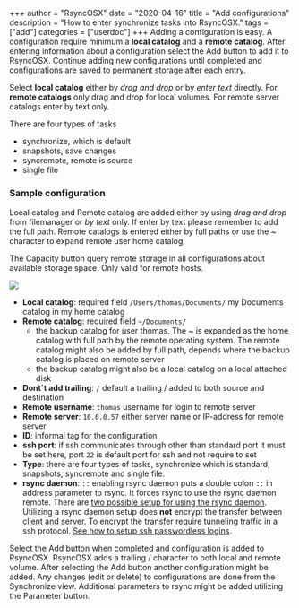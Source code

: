 +++
author = "RsyncOSX"
date = "2020-04-16"
title =  "Add configurations"
description = "How to enter synchronize tasks into RsyncOSX."
tags = ["add"]
categories = ["userdoc"]
+++
Adding a configuration is easy. A configuration require minimum a **local catalog** and a **remote catalog**. After entering information about a configuration select the Add button to add it to RsyncOSX. Continue adding new configurations until completed and configurations are saved to permanent storage after each entry.

Select **local catalog** either by *drag and drop* or by *enter text* directly. For **remote catalogs** only drag and drop for local volumes. For remote server catalogs enter by text only.

There are four types of tasks
- synchronize, which is default
- snapshots, save changes
- syncremote, remote is source
- single file

### Sample configuration

Local catalog and Remote catalog are added either by using *drag and drop* from filemanager or *by text* only. If enter by text please remember to add the full path. Remote catalogs is entered either by full paths or use the ~ character to expand remote user home catalog.

The Capacity button query remote storage in all configurations about available storage space. Only valid for remote hosts.

![](/images/RsyncOSX/master/add/add.png)

- **Local catalog**: required field `/Users/thomas/Documents/` my Documents catalog in my home catalog
- **Remote catalog**: required field `~/Documents/`
  - the backup catalog for user thomas. The ~ is expanded as the home catalog with full path by the remote operating system. The remote catalog might also be added by full path, depends where the backup catalog is placed on remote server
  - the backup catalog might also be a local catalog on a local attached disk
- **Dont´t add trailing**: `/` default a trailing / added to both source and destination
- **Remote username**: `thomas` username for login to remote server
- **Remote server**: `10.0.0.57` either server name or IP-address for remote server
- **ID**: informal tag for the configuration
- **ssh port**: if ssh communicates through other than standard port it must be set here, port `22` is default port for ssh and not require to set
- **Type**: there are four types of tasks, synchronize which is standard, snapshots, syncremote and single file.
- **rsync daemon**: `::` enabling rsync daemon puts a double colon `::` in address parameter to rsync. It forces rsync to use the rsync daemon remote. There are [two possible setup for using the rsync daemon](/post/rsyncdaemon/). Utilizing a rsync daemon setup does **not** encrypt the transfer between client and server. To encrypt the transfer require tunneling traffic in a ssh protocol. [See how to setup ssh passwordless logins](/post/remotelogins/).

Select the Add button when completed and configuration is added to RsyncOSX. RsyncOSX adds a trailing / character to both local and remote volume. After selecting the Add button another configuration might be added. Any changes (edit or delete) to configurations are done from the Synchronize view. Additional parameters to rsync might be added utilizing the Parameter button.

